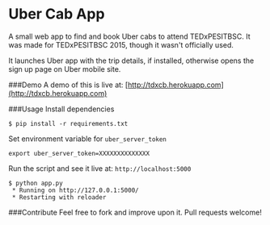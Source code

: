 Uber Cab App
=================

A small web app to find and book Uber cabs to attend TEDxPESITBSC. It was made for TEDxPESITBSC 2015, though it wasn't officially used.

It launches Uber app with the trip details, if installed, otherwise opens the sign up page on Uber mobile site.

###Demo
A demo of this is live at: [http://tdxcb.herokuapp.com](http://tdxcb.herokuapp.com)

###Usage
Install dependencies
```shell
$ pip install -r requirements.txt
```

Set environment variable for `uber_server_token`
```shell
export uber_server_token=XXXXXXXXXXXXXX
```

Run the script and see it live at: `http://localhost:5000`
```shell
$ python app.py
 * Running on http://127.0.0.1:5000/
 * Restarting with reloader
```

###Contribute
Feel free to fork and improve upon it. Pull requests welcome!

